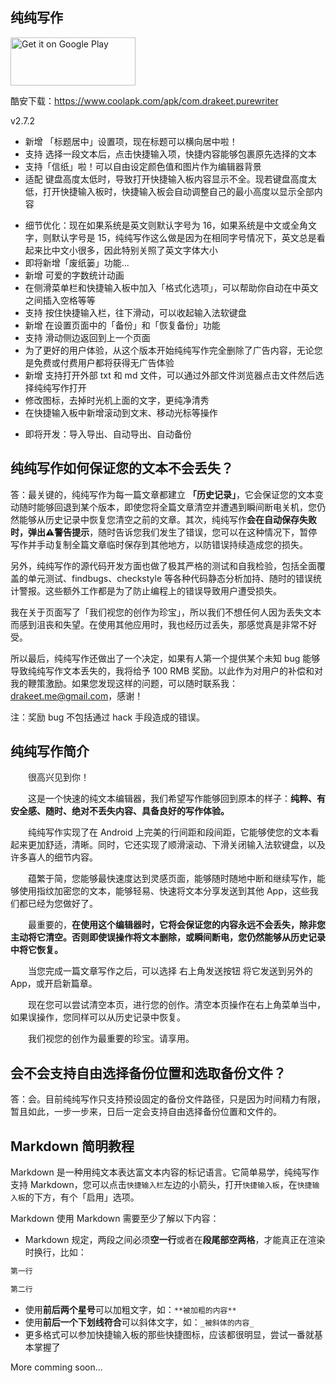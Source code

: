 ## 纯纯写作

<a href='https://play.google.com/store/apps/details?id=com.drakeet.purewriter&utm_source=global_co&utm_medium=prtnr&utm_content=Mar2515&utm_campaign=PartBadge&pcampaignid=MKT-Other-global-all-co-prtnr-py-PartBadge-Mar2515-1'><img alt='Get it on Google Play' src='https://play.google.com/intl/en_us/badges/images/generic/en_badge_web_generic.png' width=200 height=77/></a>

酷安下载：https://www.coolapk.com/apk/com.drakeet.purewriter

v2.7.2

- 新增 「标题居中」设置项，现在标题可以横向居中啦！
- 支持 选择一段文本后，点击快捷输入项，快捷内容能够包裹原先选择的文本
- 支持「信纸」啦！可以自由设定颜色值和图片作为编辑器背景
- 适配 键盘高度太低时，导致打开快捷输入板内容显示不全。现若键盘高度太低，打开快捷输入板时，快捷输入板会自动调整自己的最小高度以显示全部内容
* 细节优化：现在如果系统是英文则默认字号为 16，如果系统是中文或全角文字，则默认字号是 15，纯纯写作这么做是因为在相同字号情况下，英文总是看起来比中文小很多，因此特别关照了英文字体大小
* 即将新增「废纸篓」功能...
* 新增 可爱的字数统计动画
* 在侧滑菜单栏和快捷输入板中加入「格式化选项」，可以帮助你自动在中英文之间插入空格等等
* 支持 按住快捷输入栏，往下滑动，可以收起输入法软键盘
* 新增 在设置页面中的「备份」和「恢复备份」功能
* 支持 滑动侧边返回到上一个页面
* 为了更好的用户体验，从这个版本开始纯纯写作完全删除了广告内容，无论您是免费或付费用户都将获得无广告体验
* 新增 支持打开外部 txt 和 md 文件，可以通过外部文件浏览器点击文件然后选择纯纯写作打开
* 修改图标，去掉时光机上面的文字，更纯净清秀
* 在快捷输入板中新增滚动到文末、移动光标等操作
- 即将开发：导入导出、自动导出、自动备份

## 纯纯写作如何保证您的文本不会丢失？

答：最关键的，纯纯写作为每一篇文章都建立 **「历史记录」**，它会保证您的文本变动随时能够回退到某个版本，即使您将全篇文章清空并遭遇到瞬间断电关机，您仍然能够从历史记录中恢复您清空之前的文章。其次，纯纯写作**会在自动保存失败时，弹出⚠️警告提示**，随时告诉您我们发生了错误，您可以在这种情况下，暂停写作并手动复制全篇文章临时保存到其他地方，以防错误持续造成您的损失。

另外，纯纯写作的源代码开发方面也做了极其严格的测试和自我检验，包括全面覆盖的单元测试、findbugs、checkstyle 等各种代码静态分析加持、随时的错误统计警报。这些额外工作都是为了防止编程上的错误导致用户遭受损失。

我在关于页面写了「我们视您的创作为珍宝」，所以我们不想任何人因为丢失文本而感到沮丧和失望。在使用其他应用时，我也经历过丢失，那感觉真是非常不好受。

所以最后，纯纯写作还做出了一个决定，如果有人第一个提供某个未知 bug 能够导致纯纯写作文本丢失的，我将给予 100 RMB 奖励。以此作为对用户的补偿和对我的鞭策激励。如果您发现这样的问题，可以随时联系我：drakeet.me@gmail.com，感谢！

注：奖励 bug 不包括通过 hack 手段造成的错误。

## 纯纯写作简介

　　很高兴见到你！
  
　　这是一个快速的纯文本编辑器，我们希望写作能够回到原本的样子：<b>纯粹、有安全感、随时、绝对不丢失内容、具备良好的写作体验。</b>
  
　　纯纯写作实现了在 Android 上完美的行间距和段间距，它能够使您的文本看起来更加舒适，清晰。同时，它还实现了顺滑滚动、下滑关闭输入法软键盘，以及许多喜人的细节内容。
  
　　蕴繁于简，您能够最快速度达到灵感页面，能够随时随地中断和继续写作，能够使用指纹加密您的文本，能够轻易、快速将文本分享发送到其他 App，这些我们都已经为您做好了。
  
　　最重要的，<b>在使用这个编辑器时，它将会保证您的内容永远不会丢失，除非您主动将它清空。否则即使误操作将文本删除，或瞬间断电，您仍然能够从历史记录中将它恢复。</b>
  
　　当您完成一篇文章写作之后，可以选择 右上角发送按钮 将它发送到另外的 App，或开启新篇章。
  
　　现在您可以尝试清空本页，进行您的创作。清空本页操作在右上角菜单当中，如果误操作，您同样可以从历史记录中恢复。
  
　　我们视您的创作为最重要的珍宝。请享用。

## 会不会支持自由选择备份位置和选取备份文件？

答：会。目前纯纯写作只支持预设固定的备份文件路径，只是因为时间精力有限，暂且如此，一步一步来，日后一定会支持自由选择备份位置和文件的。

## Markdown 简明教程

Markdown 是一种用纯文本表达富文本内容的标记语言。它简单易学，纯纯写作支持 Markdown，您可以点击`快捷输入栏`左边的小箭头，打开`快捷输入板`，在`快捷输入板`的下方，有个「启用」选项。

Markdown 使用 Markdown 需要至少了解以下内容：

- Markdown 规定，两段之间必须**空一行**或者在**段尾部空两格**，才能真正在渲染时换行，比如：

```markdown
第一行

第二行
```
- 使用**前后两个星号**可以加粗文字，如：`**被加粗的内容**`
- 使用**前后一个下划线符合**可以斜体文字，如：`_被斜体的内容_`
- 更多格式可以参加快捷输入板的那些快捷图标，应该都很明显，尝试一番就基本掌握了

More comming soon...
